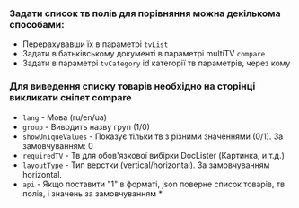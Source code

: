### Задати список тв полів для порівняння можна декількома способами:

*	Перерахувавши їх в параметрі ```tvList```
*	Задати в батьківському документі в параметрі multiTV ```compare```
*	Задати в параметрі  ```tvCategory``` id категорії тв параметрів, через кому

### Для виведення списку товарів необхідно на сторінці викликати сніпет compare

* ```lang``` - Мова (ru/en/ua)
* ```group``` - Виводить назву груп (1/0)
* ```showUniqueValues``` - Показує тільки тв з різними значеннями (0/1). За замовчуванням: 0
* ```requiredTV``` - Тв для обов'язкової вибірки DocLister (Картинка, и т.д.)
* ```layoutType``` - Тип верстки (vertical/horizontal). За замовчуванням  horizontal.
* ```api``` - Якщо поставити "1" в форматі, json поверне список товарів, тв полів, і значень за замовчуванням * 
